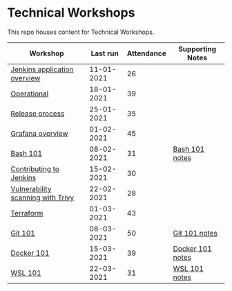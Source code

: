 # Technical Workshops

This repo houses content for Technical Workshops.

| Workshop                                                            | Last run   | Attendance | Supporting Notes           |
| ------------------------------------------------------------------- | ---------- | ---------- | -------------------------- |
| [Jenkins application overview](./jenkins-application-overview)      | 11-01-2021 | 26         |                            |
| [Operational](./operational)                                        | 18-01-2021 | 39         |                            |
| [Release process](./release-process)                                | 25-01-2021 | 35         |                            |
| [Grafana overview](./grafana-overview)                              | 01-02-2021 | 45         |                            |
| [Bash 101](./bash-101)                                              | 08-02-2021 | 31         | [Bash 101 notes](./bash-101)     |
| [Contributing to Jenkins](./contributing-to-jenkins)                | 15-02-2021 | 30         |                            |
| [Vulnerability scanning with Trivy](./vulverability-scanning-trivy) | 22-02-2021 | 28         |                            |
| [Terraform](./terraform)                                            | 01-03-2021 | 43         |                            |
| [Git 101](./git-101)                                                | 08-03-2021 | 50         | [Git 101 notes](./git-101)       |
| [Docker 101](./docker-101)                                          | 15-03-2021 | 39         | [Docker 101 notes](./docker-101) |
| [WSL 101](./wsl-101)                                                | 22-03-2021 | 31         | [WSL 101 notes](./wsl-101) |
